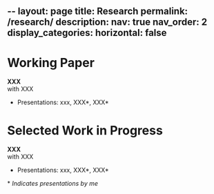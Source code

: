 --
layout: page
title: Research
permalink: /research/
description: 
nav: true
nav_order: 2
display_categories: 
horizontal: false
---

# Working Paper
**XXX**  
with XXX
- Presentations: xxx, XXX\*, XXX\*

# Selected Work in Progress
**XXX**  
with XXX
- Presentations: xxx, XXX\*, XXX\*


\* *Indicates presentations by me*
